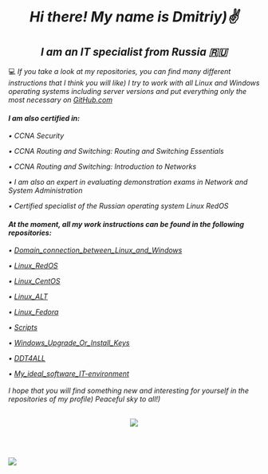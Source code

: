 <h1 align="center"><i>Hi there! My name is Dmitriy)✌️</i></h1>
<h2 align="center"><i>I am an IT specialist from Russia 🇷🇺</i></h2>



💻 <i>If you take a look at my repositories, you can find many different instructions that I think you will like) I try to work with all Linux and Windows operating systems including server versions and put everything only the most necessary on <a href="https://github.com">GitHub.com</a><i/>

<h4><i>I am also certified in:</i></h4>

&#8226;  <i>CCNA Security<i/><br/>

&#8226;  <i>CCNA Routing and Switching: Routing and Switching Essentials<i/><br/>

&#8226;  <i>CCNA Routing and Switching: Introduction to Networks<i/><br/>

&#8226;  <i>I am also an expert in evaluating demonstration exams in Network and System Administration<i/><br/>

&#8226;  <i>Certified specialist of the Russian operating system Linux RedOS<i/><br/>

<h4> <i>At the moment, all my work instructions can be found in the following repositories:</i></h4>

&#8226; <a href="https://github.com/dimoroz772/Domain_connection_between_Linux_and_Windows">Domain_connection_between_Linux_and_Windows</a><br/>

&#8226; <a href="https://github.com/dimoroz772/Linux_RedOS"><i>Linux_RedOS</a><i/><br/>

&#8226; <a href="https://github.com/dimoroz772/Linux_CentOS"><i>Linux_CentOS<i/></a><br/>

&#8226; <a href="https://github.com/dimoroz772/Linux_ALT"><i>Linux_ALT<i/></a><br/>

&#8226; <a href="https://github.com/dimoroz772/Linux_Fedora"><i>Linux_Fedora<i/></a><br/>

&#8226; <a href="https://github.com/dimoroz772/Scripts"><i>Scripts<i/></a><br/>

&#8226; <a href="https://github.com/dimoroz772/Windows_Upgrade_Or_Install_Keys"><i>Windows_Upgrade_Or_Install_Keys<i/></a><br/>

&#8226; <a href="https://github.com/dimoroz772/DDT4ALL"><i>DDT4ALL<i/></a><br/>

&#8226; <a href="https://github.com/dimoroz772/My_ideal_software_IT-environment"><i>My_ideal_software_IT-environment<i/></a><br/>
 <br/>
<i>I hope that you will find something new and interesting for yourself in the repositories of my profile) Peaceful sky to all!)<i/>
 <br/>
 <br/>

<p align="center">
<a href="https://git.io/streak-stats"><img src="https://streak-stats.demolab.com?user=dimoroz772&theme=tokyonight-duo&hide_border=true"/></a>
</p>

 <br/>
 <br/>

<p align="left">
<a href="https://git.io/streak-stats"><img src="https://komarev.com/ghpvc/?username=dimoroz772&color=blueviolet"/></a>
</p>
